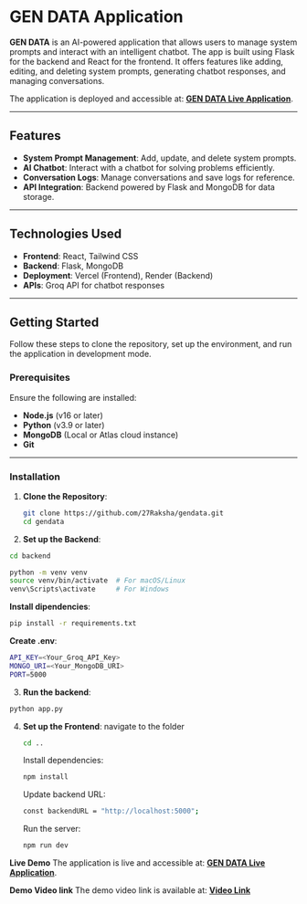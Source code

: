 # GEN DATA Application

**GEN DATA** is an AI-powered application that allows users to manage system prompts and interact with an intelligent chatbot. The app is built using Flask for the backend and React for the frontend. It offers features like adding, editing, and deleting system prompts, generating chatbot responses, and managing conversations.

The application is deployed and accessible at: **[GEN DATA Live Application](https://gendata-rouge.vercel.app/)**.

---

## Features

- **System Prompt Management**: Add, update, and delete system prompts.
- **AI Chatbot**: Interact with a chatbot for solving problems efficiently.
- **Conversation Logs**: Manage conversations and save logs for reference.
- **API Integration**: Backend powered by Flask and MongoDB for data storage.

---

## Technologies Used

- **Frontend**: React, Tailwind CSS
- **Backend**: Flask, MongoDB
- **Deployment**: Vercel (Frontend), Render (Backend)
- **APIs**: Groq API for chatbot responses

---

## Getting Started

Follow these steps to clone the repository, set up the environment, and run the application in development mode.

### Prerequisites

Ensure the following are installed:
- **Node.js** (v16 or later)
- **Python** (v3.9 or later)
- **MongoDB** (Local or Atlas cloud instance)
- **Git**

---

### Installation

1. **Clone the Repository**:
   ```bash
   git clone https://github.com/27Raksha/gendata.git
   cd gendata
   ```
2. **Set up the Backend**:
  ```bash
  cd backend
  ```
``` bash
python -m venv venv
source venv/bin/activate  # For macOS/Linux
venv\Scripts\activate     # For Windows
```
**Install dipendencies**:
```bash
pip install -r requirements.txt
```
**Create .env**:
```bash
API_KEY=<Your_Groq_API_Key>
MONGO_URI=<Your_MongoDB_URI>
PORT=5000
```
3. **Run the backend**:
```bash
python app.py
```
4. **Set up the Frontend**:
   navigate to the folder
   ```bash
   cd ..
   ```
   Install dependencies:
   ```bash
   npm install
   ```
   Update backend URL:
   ```bash
   const backendURL = "http://localhost:5000";
   ```
   Run the server:
   ```bash
   npm run dev
   ```
**Live Demo**
The application is live and accessible at: **[GEN DATA Live Application](https://gendata-rouge.vercel.app/)**.

**Demo Video link**
The demo video link is available at: **[Video Link](https://drive.google.com/file/d/10odEKyOCUyq8RmLnnfHd63GDk7wchWqq/view?usp=sharing)**

